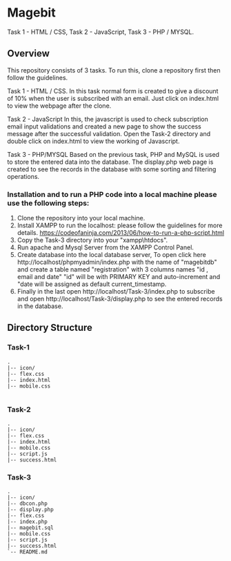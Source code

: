 # Magebit
Task 1 - HTML / CSS,  Task 2 - JavaScript,  Task 3 - PHP / MYSQL.

## Overview
This repository consists of 3 tasks. To run this, clone a repository first then follow the guidelines.

Task 1 - HTML / CSS.
In this task normal form is created to give a discount of 10% when the user is subscribed with an email.
Just click on index.html to view the webpage after the clone.

Task 2 -  JavaScript
In this, the javascript is used to check subscription email input validations and created a new page to show the success message after the successful validation.
Open the Task-2 directory and double click on index.html to view the working of Javascript.

Task 3 - PHP/MYSQL
Based on the previous task, PHP and MySQL is used to store the entered data into the database. The display.php web page is created to see the records in the database with some sorting and filtering operations.

### Installation and to run a PHP code into a local machine please use the following steps:
1. Clone the repository into your local machine.
2. Install XAMPP to run the localhost: please follow the guidelines for more details.
https://codeofaninja.com/2013/06/how-to-run-a-php-script.html
3. Copy the Task-3 directory into your "xampp\htdocs\".
4. Run apache and Mysql Server from the XAMPP  Control Panel.
5. Create database into the local database server, To open click here http://localhost/phpmyadmin/index.php with the name of "magebitdb" and create a table named "registration" with 3 columns names "id , email and date" "id" will be with PRIMARY KEY and auto-increment and "date will be assigned as default current_timestamp.
6. Finally in the last open http://localhost/Task-3/index.php to subscribe and open http://localhost/Task-3/display.php to see the entered records in the database. 


## Directory Structure

### Task-1

```
.
|-- icon/
|-- flex.css
|-- index.html
|-- mobile.css


```

### Task-2

```
.
|-- icon/
|-- flex.css
|-- index.html
|-- mobile.css
|-- script.js
|-- success.html

```

### Task-3

```
.
|-- icon/
|-- dbcon.php
|-- display.php
|-- flex.css
|-- index.php
|-- magebit.sql
|-- mobile.css
|-- script.js
|-- success.html
`-- README.md
